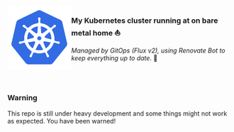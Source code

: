 <img src="img/kubernetes-icon-color.png" align="left" width="144px" height="144px"/>

### My Kubernetes cluster running at on bare metal home :sailboat:
_Managed by GitOps (Flux v2), using Renovate Bot to keep everything up to date._ :robot:

<br/>
<br/>


### Warning
This repo is still under heavy development and some things might not work as expected. You have been warned!
